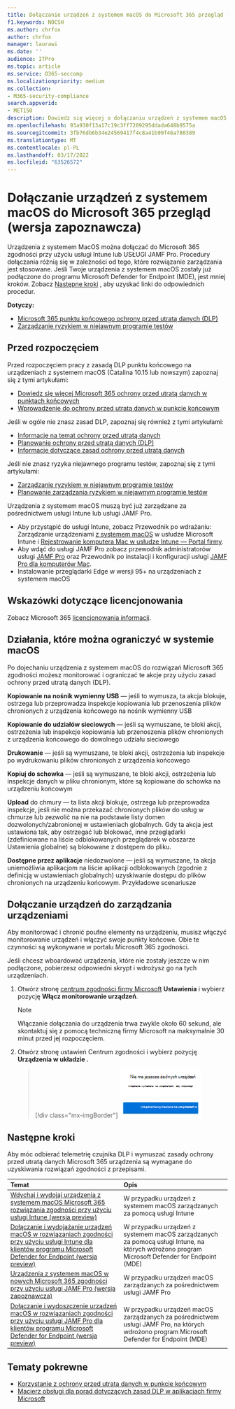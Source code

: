 ```yaml
---
title: Dołączanie urządzeń z systemem macOS do Microsoft 365 przegląd (wersja zapoznawcza)
f1.keywords: NOCSH
ms.author: chrfox
author: chrfox
manager: laurawi
ms.date: ''
audience: ITPro
ms.topic: article
ms.service: O365-seccomp
ms.localizationpriority: medium
ms.collection:
- M365-security-compliance
search.appverid:
- MET150
description: Dowiedz się więcej o dołączaniu urządzeń z systemem macOS do rozwiązań zgodności
ms.openlocfilehash: 93a930f13a17c19c3ff7209295ddada648b9575a
ms.sourcegitcommit: 3fb76db6b34e24569417f4c8a41b99f46a780389
ms.translationtype: MT
ms.contentlocale: pl-PL
ms.lasthandoff: 03/17/2022
ms.locfileid: "63526572"
---
```

# <a name="onboard-macos-devices-into-microsoft-365-overview-preview"></a>Dołączanie urządzeń z systemem macOS do Microsoft 365 przegląd (wersja zapoznawcza)

Urządzenia z systemem MacOS można dołączać do Microsoft 365 zgodności przy użyciu usługi Intune lub USŁUGI JAMF Pro. Procedury dołączania różnią się w zależności od tego, które rozwiązanie zarządzania jest stosowane. Jeśli Twoje urządzenia z systemem macOS zostały już podłączone do programu Microsoft Defender for Endpoint (MDE), jest mniej kroków. Zobacz [Następne kroki](#next-steps) , aby uzyskać linki do odpowiednich procedur.

**Dotyczy:**

- [Microsoft 365 punktu końcowego ochrony przed utratą danych (DLP)](./endpoint-dlp-learn-about.md)
- [Zarządzanie ryzykiem w niejawnym programie testów](insider-risk-management.md#learn-about-insider-risk-management-in-microsoft-365)

## <a name="before-you-begin"></a>Przed rozpoczęciem

Przed rozpoczęciem pracy z zasadą DLP punktu końcowego na urządzeniach z systemem macOS (Catalina 10.15 lub nowszym) zapoznaj się z tymi artykułami:

- [Dowiedz się więcej Microsoft 365 ochrony przed utratą danych w punktach końcowych](endpoint-dlp-learn-about.md#learn-about-microsoft-365-endpoint-data-loss-prevention)
- [Wprowadzenie do ochrony przed utratą danych w punkcie końcowym](endpoint-dlp-getting-started.md#get-started-with-endpoint-data-loss-prevention)

Jeśli w ogóle nie znasz zasad DLP, zapoznaj się również z tymi artykułami:

- [Informacje na temat ochrony przed utratą danych](dlp-learn-about-dlp.md#learn-about-data-loss-prevention)
- [Planowanie ochrony przed utratą danych (DLP)](dlp-overview-plan-for-dlp.md#plan-for-data-loss-prevention-dlp)
- [Informacje dotyczące zasad ochrony przed utratą danych](dlp-policy-reference.md#data-loss-prevention-policy-reference)

Jeśli nie znasz ryzyka niejawnego programu testów, zapoznaj się z tymi artykułami:

 - [Zarządzanie ryzykiem w niejawnym programie testów](insider-risk-management.md#learn-about-insider-risk-management-in-microsoft-365)
 - [Planowanie zarządzania ryzykiem w niejawnym programie testów](insider-risk-management-plan.md#plan-for-insider-risk-management)

Urządzenia z systemem macOS muszą być już zarządzane za pośrednictwem usługi Intune lub usługi JAMF Pro.
 
- Aby przystąpić do usługi Intune, zobacz Przewodnik po wdrażaniu: Zarządzanie urządzeniami [z systemem macOS](/mem/intune/fundamentals/deployment-guide-platform-macos) w usłudze Microsoft Intune i [Rejestrowanie komputera Mac w usłudze Intune — Portal firmy](/mem/intune/user-help/enroll-your-device-in-intune-macos-cp). 
- Aby wdąć do usługi JAMF Pro zobacz przewodnik administratorów usługi [JAMF Pro](https://www.jamf.com/resources/product-documentation/jamf-pro-administrators-guide/) oraz Przewodnik po instalacji i konfiguracji usługi [JAMF Pro dla komputerów Mac](https://www.jamf.com/resources/product-documentation/jamf-pro-installation-guide-for-mac/).
- Instalowanie przeglądarki Edge w wersji 95+ na urządzeniach z systemem macOS 

## <a name="licensing-guidance"></a>Wskazówki dotyczące licencjonowania

Zobacz Microsoft 365 [licencjonowania informacji](/office365/servicedescriptions/microsoft-365-service-descriptions/microsoft-365-tenantlevel-services-licensing-guidance/microsoft-365-security-compliance-licensing-guidance#information-protection-data-loss-prevention-for-exchange-online-sharepoint-online-and-onedrive-for-business).

## <a name="activities-that-can-be-restricted-on-macos"></a>Działania, które można ograniczyć w systemie macOS 

Po dojechaniu urządzenia z systemem macOS do rozwiązań Microsoft 365 zgodności możesz monitorować i ograniczać te akcje przy użyciu zasad ochrony przed utratą danych (DLP).

**Kopiowanie na nośnik wymienny USB** — jeśli to wymusza, ta akcja blokuje, ostrzega lub przeprowadza inspekcje kopiowania lub przenoszenia plików chronionych z urządzenia końcowego na nośnik wymienny USB 

**Kopiowanie do udziałów sieciowych** — jeśli są wymuszane, te bloki akcji, ostrzeżenia lub inspekcje kopiowania lub przenoszenia plików chronionych z urządzenia końcowego do dowolnego udziału sieciowego 

**Drukowanie** — jeśli są wymuszane, te bloki akcji, ostrzeżenia lub inspekcje po wydrukowaniu plików chronionych z urządzenia końcowego 

**Kopiuj do schowka** — jeśli są wymuszane, te bloki akcji, ostrzeżenia lub inspekcje danych w pliku chronionym, które są kopiowane do schowka na urządzeniu końcowym 

**Upload** do chmury — ta lista akcji blokuje, ostrzega lub przeprowadza inspekcje, jeśli nie można przekazać chronionych plików do usług w chmurze lub zezwolić na nie na podstawie listy domen dozwolonych/zabronionej w ustawieniach globalnych. Gdy ta akcja jest ustawiona tak, aby ostrzegać lub blokować, inne przeglądarki (zdefiniowane na liście odblokowanych przeglądarek w obszarze Ustawienia globalne) są blokowane z dostępem do pliku. 

**Dostępne przez aplikacje** niedozwolone — jeśli są wymuszane, ta akcja uniemożliwia aplikacjom na liście aplikacji odblokowanych (zgodnie z definicją w ustawieniach globalnych) uzyskiwanie dostępu do plików chronionych na urządzeniu końcowym. Przykładowe scenariusze 

## <a name="onboarding-devices-into-device-management"></a>Dołączanie urządzeń do zarządzania urządzeniami

Aby monitorować i chronić poufne elementy na urządzeniu, musisz włączyć monitorowanie urządzeń i włączyć swoje punkty końcowe. Obie te czynności są wykonywane w portalu Microsoft 365 zgodności.

Jeśli chcesz wboardować urządzenia, które nie zostały jeszcze w nim podłączone, pobierzesz odpowiedni skrypt i wdrożysz go na tych urządzeniach. <!--Follow the [Onboarding devices procedure](endpoint-dlp-getting-started.md#onboarding-devices).-->

<!--If you already have devices onboarded into [Microsoft Defender for Endpoint](/windows/security/threat-protection/), they will already appear in the managed devices list.-->

1. Otwórz stronę [centrum zgodności firmy Microsoft](https://compliance.microsoft.com) **Ustawienia** i wybierz pozycję **Włącz monitorowanie urządzeń**.

   > [!NOTE]
   > Włączanie dołączania do urządzenia trwa zwykle około 60 sekund, ale skontaktuj się z pomocą techniczną firmy Microsoft na maksymalnie 30 minut przed jej rozpoczęciem.

2. Otwórz stronę ustawień Centrum zgodności i wybierz pozycję **Urządzenia w układzie .**

   > [!div class="mx-imgBorder"]
   > ![włącz zarządzanie urządzeniami.](../media/endpoint-dlp-learn-about-1-enable-device-management.png)

## <a name="next-steps"></a>Następne kroki

Aby móc odbierać telemetrię czujnika DLP i wymuszać zasady ochrony przed utratą danych Microsoft 365 urządzenia są wymagane do uzyskiwania rozwiązań zgodności z przepisami. 

Temat | Opis
:---|:---
|[Wdychaj i wydojaj urządzenia z systemem macOS Microsoft 365 rozwiązania zgodności przy użyciu usługi Intune (wersja preview)](device-onboarding-offboarding-macos-intune.md#onboard-and-offboard-macos-devices-into-microsoft-365-compliance-solutions-using-intune-preview)|W przypadku urządzeń z systemem macOS zarządzanych za pomocą usługi Intune
|[Dołączanie i wydojażanie urządzeń macOS w rozwiązaniach zgodności przy użyciu usługi Intune dla klientów programu Microsoft Defender for Endpoint (wersja preview)](device-onboarding-offboarding-macos-intune-mde.md#onboard-and-offboard-macos-devices-into-compliance-solutions-using-intune-for-microsoft-defender-for-endpoint-customers-preview) |W przypadku urządzeń z systemem macOS zarządzanych za pomocą usługi Intune, na których wdrożono program Microsoft Defender for Endpoint (MDE)
|[Urządzenia z systemem macOS w nowych Microsoft 365 zgodności przy użyciu usługi JAMF Pro (wersja zapoznawcza)](device-onboarding-offboarding-macos-jamfpro.md#onboard-and-offboard-macos-devices-into-microsoft-365-compliance-solutions-using-jamf-pro-preview) | W przypadku urządzeń macOS zarządzanych za pośrednictwem usługi JAMF Pro
|[Dołączanie i wydoszczenie urządzeń macOS w rozwiązaniach zgodności przy użyciu usługi JAMF Pro dla klientów programu Microsoft Defender for Endpoint (wersja preview)](device-onboarding-offboarding-macos-jamfpro-mde.md#onboard-and-offboard-macos-devices-into-compliance-solutions-using-jamf-pro-for-microsoft-defender-for-endpoint-customers-preview)|W przypadku urządzeń macOS zarządzanych za pośrednictwem usługi JAMF Pro, na których wdrożono program Microsoft Defender for Endpoint (MDE)


## <a name="related-topics"></a>Tematy pokrewne

- [Korzystanie z ochrony przed utratą danych w punkcie końcowym](endpoint-dlp-using.md#using-endpoint-data-loss-prevention)
- [Macierz obsługi dla porad dotyczących zasad DLP w aplikacjach firmy Microsoft](dlp-policy-tips-reference.md#support-matrix-for-dlp-policy-tips-across-microsoft-apps)
